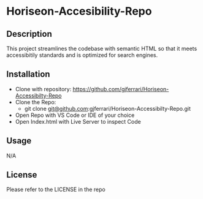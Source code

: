 # Horiseon-Accesibility-Repo

## Description

This project streamlines the codebase with semantic HTML so that it meets accessibitily standards and is optimized for search engines.

## Installation

- Clone with repository: https://github.com/gjferrari/Horiseon-Accessibilty-Repo
- Clone the Repo:
  - git clone git@github.com:gjferrari/Horiseon-Accessibilty-Repo.git
- Open Repo with VS Code or IDE of your choice
- Open Index.html with Live Server to inspect Code

## Usage

N/A

## License

Please refer to the LICENSE in the repo
